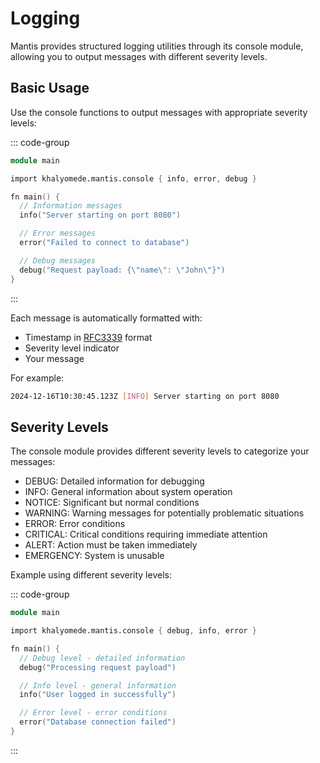 # Logging

Mantis provides structured logging utilities through its console module, allowing you to output messages with different severity levels.

## Basic Usage

Use the console functions to output messages with appropriate severity levels:

::: code-group

```v [main.v]
module main

import khalyomede.mantis.console { info, error, debug }

fn main() {
  // Information messages
  info("Server starting on port 8080")

  // Error messages
  error("Failed to connect to database")

  // Debug messages
  debug("Request payload: {\"name\": \"John\"}")
}
```

:::

Each message is automatically formatted with:

- Timestamp in [RFC3339](https://www.rfc-editor.org/rfc/rfc3339) format
- Severity level indicator
- Your message

For example:

```bash
2024-12-16T10:30:45.123Z [INFO] Server starting on port 8080
```

## Severity Levels

The console module provides different severity levels to categorize your messages:

- DEBUG: Detailed information for debugging
- INFO: General information about system operation
- NOTICE: Significant but normal conditions
- WARNING: Warning messages for potentially problematic situations
- ERROR: Error conditions
- CRITICAL: Critical conditions requiring immediate attention
- ALERT: Action must be taken immediately
- EMERGENCY: System is unusable

Example using different severity levels:

::: code-group

```v [main.v]
module main

import khalyomede.mantis.console { debug, info, error }

fn main() {
  // Debug level - detailed information
  debug("Processing request payload")

  // Info level - general information
  info("User logged in successfully")

  // Error level - error conditions
  error("Database connection failed")
}
```

:::
